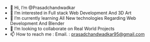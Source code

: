 - 👋 Hi, I’m @Prasadchandwadkar
- 👀 I’m interested in Full stack Web Development And 3D Art
- 🌱 I’m currently learning All New technologies Regarding Web Development And Blender
- 💞️ I’m looking to collaborate on Real World Projects
- 📫 How to reach me : Email. : prasadchandwadkar95@gmail.com  

<!---
Prasadchandwadkar/Prasadchandwadkar is a ✨ special ✨ repository because its `README.md` (this file) appears on your GitHub profile.
You can click the Preview link to take a look at your changes.
--->
